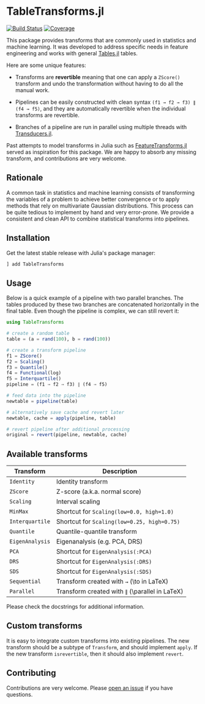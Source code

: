 # TableTransforms.jl

[![Build Status](https://github.com/juliohm/TableTransforms.jl/workflows/CI/badge.svg)](https://github.com/juliohm/TableTransforms.jl/actions)
[![Coverage](https://codecov.io/gh/juliohm/TableTransforms.jl/branch/master/graph/badge.svg)](https://codecov.io/gh/juliohm/TableTransforms.jl)

This package provides transforms that are commonly used
in statistics and machine learning. It was developed to
address specific needs in feature engineering and works
with general [Tables.jl](https://github.com/JuliaData/Tables.jl)
tables.

Here are some unique features:

- Transforms are **revertible** meaning that one can apply a `ZScore()`
  transform and undo the transformation without having to do all the
  manual work.

- Pipelines can be easily constructed with clean syntax
  `(f1 → f2 → f3) ∥ (f4 → f5)`, and they are automatically
  revertible when the individual transforms are revertible.

- Branches of a pipeline are run in parallel using multiple threads
  with [Transducers.jl](https://github.com/JuliaFolds/Transducers.jl).

Past attempts to model transforms in Julia such as
[FeatureTransforms.jl](https://github.com/invenia/FeatureTransforms.jl)
served as inspiration for this package. We are happy to absorb any
missing transform, and contributions are very welcome.

## Rationale

A common task in statistics and machine learning consists of transforming
the variables of a problem to achieve better convergence or to apply methods
that rely on multivariate Gaussian distributions. This process can be quite
tedious to implement by hand and very error-prone. We provide a consistent
and clean API to combine statistical transforms into pipelines.

## Installation

Get the latest stable release with Julia's package manager:

```julia
] add TableTransforms
```

## Usage

Below is a quick example of a pipeline with two parallel branches.
The tables produced by these two branches are concatenated horizontally
in the final table. Even though the pipeline is complex, we can still
revert it:

```julia
using TableTransforms

# create a random table
table = (a = rand(100), b = rand(100))

# create a transform pipeline
f1 = ZScore()
f2 = Scaling()
f3 = Quantile()
f4 = Functional(log)
f5 = Interquartile()
pipeline = (f1 → f2 → f3) ∥ (f4 → f5)

# feed data into the pipeline
newtable = pipeline(table)

# alternatively save cache and revert later
newtable, cache = apply(pipeline, table)

# revert pipeline after additional processing
original = revert(pipeline, newtable, cache)
```

## Available transforms

| Transform | Description |
|-----------|-------------|
| `Identity` | Identity transform |
| `ZScore` | Z-score (a.k.a. normal score) |
| `Scaling` | Interval scaling |
| `MinMax` | Shortcut for `Scaling(low=0.0, high=1.0)` |
| `Interquartile` | Shortcut for `Scaling(low=0.25, high=0.75)` |
| `Quantile` | Quantile-quantile transform |
| `EigenAnalysis` | Eigenanalysis (e.g. PCA, DRS) |
| `PCA` | Shortcut for `EigenAnalysis(:PCA)` |
| `DRS` | Shortcut for `EigenAnalysis(:DRS)` |
| `SDS` | Shortcut for `EigenAnalysis(:SDS)` |
| `Sequential` | Transform created with `→` (\to in LaTeX) |
| `Parallel` | Transform created with `∥` (\parallel in LaTeX) |

Please check the docstrings for additional information.

## Custom transforms

It is easy to integrate custom transforms into existing
pipelines. The new transform should be a subtype of
`Transform`, and should implement `apply`. If the new
transform `isrevertible`, then it should also implement
`revert`.

## Contributing

Contributions are very welcome. Please [open an issue](https://github.com/JuliaML/TableTransforms.jl/issues) if you have questions.
